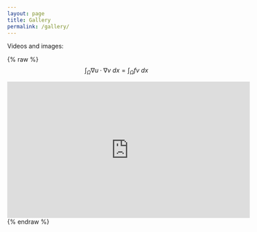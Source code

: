 ```yaml
---
layout: page
title: Gallery
permalink: /gallery/
---
```



Videos and images:

{% raw %}
$$\int_\Omega \nabla u \cdot \nabla v~dx = \int_\Omega fv~dx$$
<iframe width="560" height="315" src="https://www.youtube.com/embed/myl6UzapUig" frameborder="0" allow="accelerometer; autoplay; encrypted-media; gyroscope; picture-in-picture" allowfullscreen></iframe>
{% endraw %}

